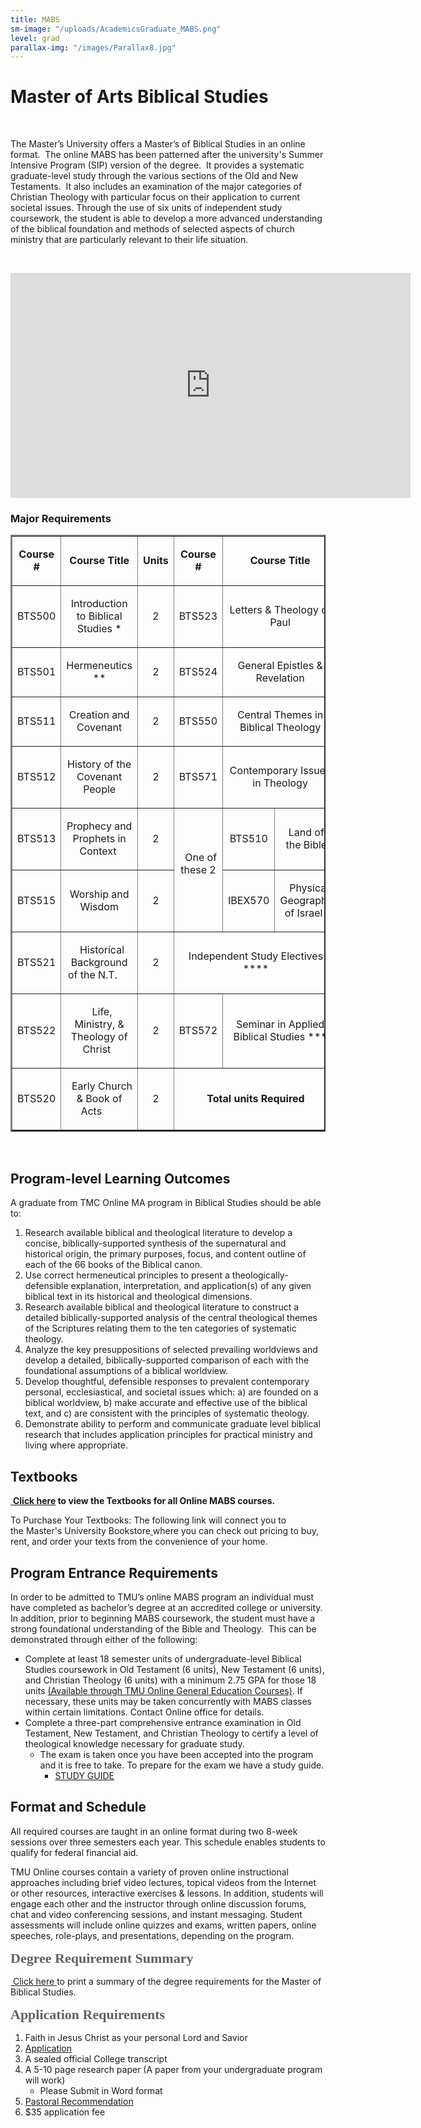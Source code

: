 ```yaml
---
title: MABS
sm-image: "/uploads/AcademicsGraduate_MABS.png"
level: grad
parallax-img: "/images/Parallax8.jpg"
---
```


<h1>Master of Arts Biblical Studies </h1>
<p> </p>
<p>The Master’s University offers a Master’s of Biblical Studies in an online format.  The online MABS has been patterned after the university's Summer Intensive Program (SIP) version of the degree.  It provides a systematic graduate-level study through the various sections of the Old and New Testaments.  It also includes an examination of the major categories of Christian Theology with particular focus on their application to current societal issues. Through the use of six units of independent study coursework, the student is able to develop a more advanced understanding of the biblical foundation and methods of selected aspects of church ministry that are particularly relevant to their life situation.</p>
<p> </p>
<div class="video-container">
<iframe src="https://player.vimeo.com/video/188069074" width="640" height="360" frameborder="0" webkitallowfullscreen="" mozallowfullscreen="" allowfullscreen=""></iframe>
</div>
<h3>Major Requirements</h3>
<div></div>
<table border="2">
<tbody>
<tr>
<td style="text-align: center;">
<p><strong>Course #</strong></p>
</td>
<td style="text-align: center;">
<p><strong>Course Title</strong></p>
</td>
<td style="text-align: center;">
<p><strong>Units</strong></p>
</td>
<td style="text-align: center;">
<p><strong>Course #</strong></p>
</td>
<td colspan="2" style="text-align: center;">
<p><strong>Course Title</strong></p>
</td>
<td style="text-align: center;">
<p><strong>Units</strong></p>
</td>
</tr>
<tr>
<td style="text-align: center;">
<p>BTS500</p>
</td>
<td style="text-align: center;">
<p>Introduction to Biblical Studies *</p>
</td>
<td style="text-align: center;">
<p>2</p>
</td>
<td style="text-align: center;">
<p>BTS523</p>
</td>
<td colspan="2" style="text-align: center;">
<p>Letters &amp; Theology of Paul</p>
</td>
<td style="text-align: center;">
<p>2</p>
</td>
</tr>
<tr>
<td style="text-align: center;">
<p>BTS501</p>
</td>
<td style="text-align: center;">
<p>Hermeneutics **</p>
</td>
<td style="text-align: center;">
<p>2</p>
</td>
<td style="text-align: center;">
<p>BTS524</p>
</td>
<td colspan="2" style="text-align: center;">
<p>General Epistles &amp; Revelation</p>
</td>
<td style="text-align: center;">
<p>2</p>
</td>
</tr>
<tr>
<td style="text-align: center;">
<p>BTS511</p>
</td>
<td style="text-align: center;">
<p>Creation and Covenant</p>
</td>
<td style="text-align: center;">
<p>2</p>
</td>
<td style="text-align: center;">
<p>BTS550</p>
</td>
<td colspan="2" style="text-align: center;">
<p>Central Themes in Biblical Theology</p>
</td>
<td style="text-align: center;">
<p>2</p>
</td>
</tr>
<tr>
<td style="text-align: center;">
<p>BTS512</p>
</td>
<td style="text-align: center;">
<p>History of the Covenant People</p>
</td>
<td style="text-align: center;">
<p>2</p>
</td>
<td style="text-align: center;">
<p>BTS571</p>
</td>
<td colspan="2" style="text-align: center;">
<p>Contemporary Issues in Theology</p>
</td>
<td style="text-align: center;">
<p>2</p>
</td>
</tr>
<tr>
<td style="text-align: center;">
<p>BTS513</p>
</td>
<td style="text-align: center;">
<p>Prophecy and Prophets in Context </p>
</td>
<td style="text-align: center;">
<p>2</p>
</td>
<td rowspan="2" style="text-align: center;">
<p>  One of these 2  </p>
</td>
<td style="text-align: center;">
<p>  BTS510  </p>
</td>
<td style="text-align: center;">
<p>Land of the Bible</p>
</td>
<td rowspan="2" style="text-align: center;">
<p> </p>
<p>2</p>
</td>
</tr>
<tr>
<td style="text-align: center;">
<p>BTS515</p>
</td>
<td style="text-align: center;">
<p>Worship and Wisdom</p>
</td>
<td style="text-align: center;">
<p>2</p>
</td>
<td style="text-align: center;">
<p>IBEX570</p>
</td>
<td style="text-align: center;">
<p>  Physical Geography of Israel  </p>
</td>
</tr>
<tr>
<td style="text-align: center;">
<p>BTS521</p>
</td>
<td>
<p style="text-align: center;">  Historical Background of the N.T.     </p>
</td>
<td style="text-align: center;">
<p>2</p>
</td>
<td colspan="3" style="text-align: center;">
<p>Independent Study Electives ****</p>
</td>
<td style="text-align: center;">
<p>6</p>
</td>
</tr>
<tr>
<td style="text-align: center;">
<p>BTS522</p>
</td>
<td>
<p style="text-align: center;">  Life, Ministry, &amp; Theology of Christ  </p>
</td>
<td style="text-align: center;">
<p>2</p>
</td>
<td style="text-align: center;">
<p>BTS572</p>
</td>
<td colspan="2" style="text-align: center;">
<p>Seminar in Applied Biblical Studies ***</p>
</td>
<td style="text-align: center;">
<p>2</p>
</td>
</tr>
<tr>
<td style="text-align: center;">
<p>BTS520</p>
</td>
<td style="text-align: center;">
<p>  Early Church &amp; Book of Acts      </p>
</td>
<td style="text-align: center;">
<p>2</p>
</td>
<td colspan="3" style="text-align: center;">
<p><strong>Total units Required</strong></p>
</td>
<td style="text-align: center;">
<p><strong>36</strong></p>
</td>
</tr>
</tbody>
</table>
<p> </p>
<h2>Program-level Learning Outcomes</h2>
<p>A graduate from TMC Online MA program in Biblical Studies should be able to:</p>
<ol>
<li>Research available biblical and theological literature to develop a concise, biblically-supported synthesis of the supernatural and historical origin, the primary purposes, focus, and content outline of each of the 66 books of the Biblical canon.</li>
<li>Use correct hermeneutical principles to present a theologically-defensible explanation, interpretation, and application(s) of any given biblical text in its historical and theological dimensions.</li>
<li>Research available biblical and theological literature to construct a detailed biblically-supported analysis of the central theological themes of the Scriptures relating them to the ten categories of systematic theology.</li>
<li>Analyze the key presuppositions of selected prevailing worldviews and develop a detailed, biblically-supported comparison of each with the foundational assumptions of a biblical worldview. </li>
<li>Develop thoughtful, defensible responses to prevalent contemporary personal, ecclesiastical, and societal issues which: a) are founded on a biblical worldview, b) make accurate and effective use of the biblical text, and c) are consistent with the principles of systematic theology.</li>
<li>Demonstrate ability to perform and communicate graduate level biblical research that includes application principles for practical ministry and living where appropriate.</li>
</ol>
<h2>Textbooks</h2>
<p><a href="/media/869265/mabs.pdf" title="MABS.pdf (2)"> </a><strong><a href="/media/869677/mabs-booklist-32317.pdf" title="MABS Booklist 3.23.17.pdf">Click here</a> to view the Textbooks for all Online MABS courses.</strong></p>
<p>To Purchase Your Textbooks: The following link will connect you to the <span style="background-color: #ffffff;">Master's University Bookstore</span><a style="background-color: #ffffff;" href="http://www.cbamatthews.com/masterscoll/buy_main.asp"> </a>where you can check out pricing to buy, rent, and order your texts from the convenience of your home. </p>
<h2>Program Entrance Requirements</h2>
<p>In order to be admitted to TMU’s online MABS program an individual must have completed as bachelor’s degree at an accredited college or university. In addition, prior to beginning MABS coursework, the student must have a strong foundational understanding of the Bible and Theology.  This can be demonstrated through either of the following: </p>
<ul>
<li>Complete at least 18 semester units of undergraduate-level Biblical Studies coursework in Old Testament (6 units), New Testament (6 units), and Christian Theology (6 units) with a minimum 2.75 GPA for those 18 units <a href="/{localLink:23485}" target="_blank" title="OnlineGeneralEducationCourses">(Available through TMU Online General Education Courses)</a>. If necessary, these units may be taken concurrently with MABS classes within certain limitations. Contact Online office for details. </li>
<li>Complete a three-part comprehensive entrance examination in Old Testament, New Testament, and Christian Theol­ogy to certify a level of theological knowledge necessary for graduate study.  
<ul>
<li>The exam is taken once you have been accepted into the program and it is free to take. To prepare for the exam we have a study guide.
<ul>
<li><a href="/media/868647/study-guide-for-mabs-exam.pdf" title="Study Guide for MABS Exam.pdf">STUDY GUIDE</a></li>
</ul>
</li>
</ul>
</li>
</ul>
<h2>Format and Schedule</h2>
<p>All required courses are taught in an online format during two 8-week sessions over three semesters each year. This schedule enables students to qualify for federal financial aid. </p>
<p>TMU Online courses contain a variety of proven online instructional approaches including brief video lectures, topical videos from the Internet or other resources, interactive exercises &amp; lessons. In addition, students will engage each other and the instructor through online discussion forums, chat and video conferencing sessions, and instant messaging. Student assessments will include online quizzes and exams, written papers, online speeches, role-plays, and presentations, depending on the program.  </p>
<p><span style="color: #616161; font-family: 'Crimson Text', serif; font-size: 22px; font-weight: 800; line-height: 28px;">Degree Requirement Summary</span></p>
<p><a href="/media/868243/ma-bs-olp-tmu.pdf" title="MA-BS-OLP-TMU.pdf"> </a><a href="/media/868300/ma-bs-olp-tmu.pdf" title="MA-BS-OLP-TMU.pdf (1)"><span style="background-color: #ffffff;">Click here</span></a><a style="background-color: #ffffff;" href="/media/793588/organizational management - dcp online (2).pdf"> </a>to print a summary of the degree requirements for the Master of Biblical Studies. </p>
<p><span style="color: #616161; font-family: 'Crimson Text', serif; font-size: 22px; font-weight: 800; line-height: 28px;">Application Requirements</span></p>
<ol>
<li>Faith in Jesus Christ as your personal Lord and Savior</li>
<li><a href="https://forms.422x.com/appsynthesis/applicationdata/includes/authentication/logon/logon_start.asp?PID=MastersDeg&amp;AID=207235&amp;EXT=1&amp;EXTID=www.masters.edu&amp;REFERER=www.masters.edu" target="_blank">Application</a></li>
<li>A sealed official College transcript</li>
<li>A 5-10 page research paper (A paper from your undergraduate program will work)
<ul>
<li>Please Submit in Word format</li>
</ul>
</li>
<li><a href="/{localLink:40646}" target="_blank" title="Pastoral Recommendation Request">Pastoral Recommendation</a></li>
<li>$35 application fee</li>
</ol>
<p> </p>
